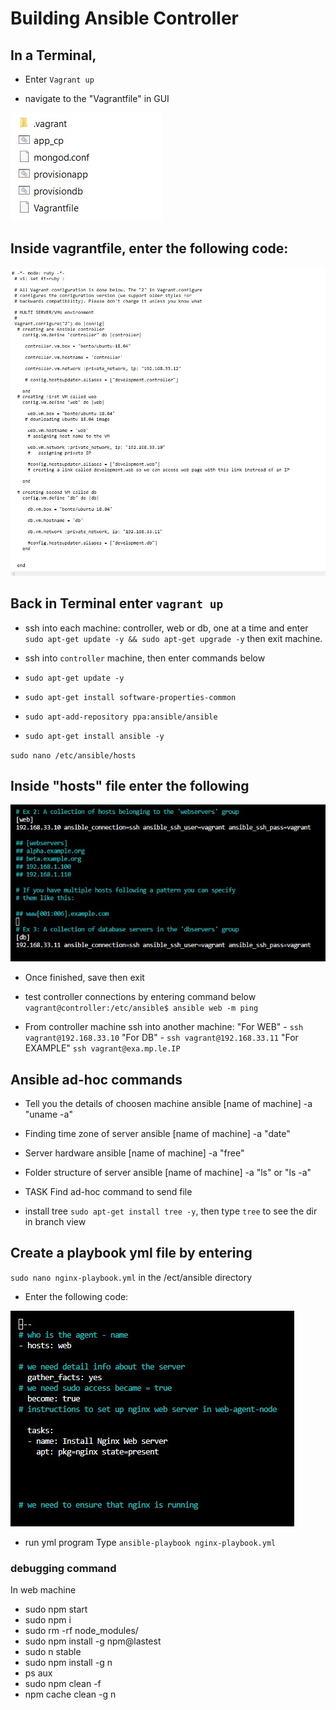 # Building Ansible Controller

## In a Terminal, 

- Enter `Vagrant up`

- navigate to the "Vagrantfile" in GUI

![select vagrantfile](./Controller-steps-images/vagrantfile-in-terminal.jpg)

## Inside vagrantfile, enter the following code:

![inside vagrantfile](./Controller-steps-images/inside-vagrantfile.jpg)

## Back in Terminal enter `vagrant up`

- ssh into each machine: controller, web or db,  one at a time and enter `sudo apt-get update -y && sudo apt-get upgrade -y` then exit machine.

- ssh into `controller` machine, then enter commands below

- `sudo apt-get update -y`

- `sudo apt-get install software-properties-common`

- `sudo apt-add-repository ppa:ansible/ansible`

- `sudo apt-get install ansible -y`

`sudo nano /etc/ansible/hosts`

## Inside "hosts" file enter the following

![inside hosts file](./Controller-steps-images/Inside-hostfiles.jpg) 

- Once finished, save then exit


- test controller connections by entering command below
`vagrant@controller:/etc/ansible$ ansible web -m ping`

- From controller machine ssh into another machine:
"For WEB" - `ssh vagrant@192.168.33.10`
"For DB" - `ssh vagrant@192.168.33.11`
"For EXAMPLE" `ssh vagrant@exa.mp.le.IP`

## Ansible ad-hoc commands

- Tell you the details of choosen machine
ansible [name of machine] -a "uname -a"

- Finding time zone of server
ansible [name of machine] -a "date"

- Server hardware
ansible [name of machine] -a "free"

- Folder structure of server
ansible [name of machine] -a "ls" or "ls -a"

- TASK
Find ad-hoc command to send file

- install tree
`sudo apt-get install tree -y`, then type `tree` to see the dir in branch view

## Create a playbook yml file by entering 
`sudo nano nginx-playbook.yml` in the /ect/ansible directory

- Enter the following code:

![Nginx playbook](./Controller-steps-images/nginx-playbook.jpg)

- run yml program
Type `ansible-playbook nginx-playbook.yml`

### debugging command
In web machine

- sudo npm start
- sudo npm i 
- sudo rm -rf node_modules/
- sudo npm install -g npm@lastest
- sudo n stable
- sudo npm install -g n
- ps aux
- sudo npm clean -f
- npm cache clean -g n
